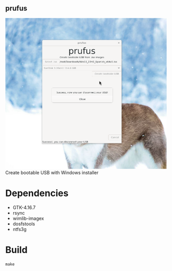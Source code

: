 ## prufus
![bootloader](screenshot1.png)
Create bootable USB with Windows installer
# Dependencies

- GTK-4.16.7
- rsync
- wimlib-imagex
- dosfstools
- ntfs3g

# Build
```
make
```

